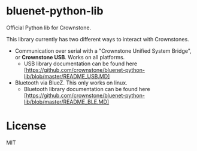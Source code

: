 # bluenet-python-lib
Official Python lib for Crownstone. 

This library currently has two different ways to interact with Crownstones.
- Communication over serial with a "Crownstone Unified System Bridge", or **Crownstone USB**. Works on all platforms.
    - USB library documentation can be found here [https://github.com/crownstone/bluenet-python-lib/blob/master/README_USB.MD]
- Bluetooth via BlueZ. This only works on linux.
    - Bluetooth library documentation can be found here [https://github.com/crownstone/bluenet-python-lib/blob/master/README_BLE.MD]


# License

MIT

